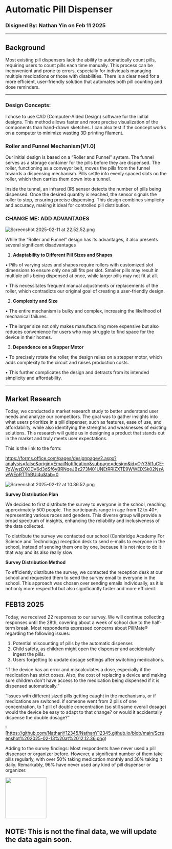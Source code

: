 # Automatic Pill Dispenser

### Disigned By: Nathan Yin on Feb 11 2025

---

## Background

Most existing pill dispensers lack the ability to automatically count pills, requiring users to count pills each time manually. This process can be inconvenient and prone to errors, especially for individuals managing multiple medications or those with disabilities. There is a clear need for a more efficient, user-friendly solution that automates both pill counting and dose reminders.

---

### **Design Concepts:**

I chose to use CAD (Computer-Aided Design) software for the initial designs. This method allows faster and more precise visualization of the components than hand-drawn sketches. I can also test if the concept works on a computer to minimize wasting 3D printing filament.

### **Roller and Funnel Mechanism(V1.0)**

Our initial design is based on a “Roller and Funnel” system. The funnel serves as a storage container for the pills before they are dispensed. The roller, functioning as a conveyor belt, moves the pills from the funnel towards a dispensing mechanism. Pills settle into evenly spaced slots on the roller, which then carries them down into a tunnel.

Inside the tunnel, an infrared (IR) sensor detects the number of pills being dispensed. Once the desired quantity is reached, the sensor signals the roller to stop, ensuring precise dispensing. This design combines simplicity and accuracy, making it ideal for controlled pill distribution.

### CHANGE ME: ADD ADVANTAGES

![Screenshot 2025-02-11 at 22.52.52.png](attachment:51cd10c9-f2c4-4b7b-a6f6-f55130790bb6:Screenshot_2025-02-11_at_22.52.52.png)

While the “Roller and Funnel” design has its advantages, it also presents several significant disadvantages

1.	**Adaptability to Different Pill Sizes and Shapes**

•	Pills of varying sizes and shapes require rollers with customized slot dimensions to ensure only one pill fits per slot. Smaller pills may result in multiple pills being dispensed at once, while larger pills may not fit at all.

•	This necessitates frequent manual adjustments or replacements of the roller, which contradicts our original goal of creating a user-friendly design.

2.	**Complexity and Size**

•	The entire mechanism is bulky and complex, increasing the likelihood of mechanical failures.

•	The larger size not only makes manufacturing more expensive but also reduces convenience for users who may struggle to find space for the device in their homes.

3.	**Dependence on a Stepper Motor**

•	To precisely rotate the roller, the design relies on a stepper motor, which adds complexity to the circuit and raises production costs.

•	This further complicates the design and detracts from its intended simplicity and affordability.

---

## Market Research

Today, we conducted a market research study to better understand user needs and analyze our competitors. The goal was to gather insights into what users prioritize in a pill dispenser, such as features, ease of use, and affordability, while also identifying the strengths and weaknesses of existing solutions. This research will guide us in designing a product that stands out in the market and truly meets user expectations.

This is the link to the form:

 https://forms.office.com/pages/designpagev2.aspx?analysis=false&origin=EmailNotification&subpage=design&id=OjY35I1uCE-7qWwzDXODV6d3dSf6yBRNqeJBz273M01UNEtRRlZXTE9WWElXSk02NzAwWEpRTThBUi4u&tab=0

![Screenshot 2025-02-12 at 10.36.52.png](attachment:5e90eb0e-ecbb-43c3-8bfc-374dc8f74f57:Screenshot_2025-02-12_at_10.36.52.png)

**Survey Distribution Plan**

We decided to first distribute the survey to everyone in the school, reaching approximately 500 people. The participants range in age from 12 to 40+, representing various races and genders. This diverse group will provide a broad spectrum of insights, enhancing the reliability and inclusiveness of the data collected.

To distribute the survey we contacted our school (Cambridge Academy For Science and Technology) reception desk to send e-mails to everyone in the school, instead of sending them one by one, because it is not nice to do it that way and its also really slow

**Survey Distribution Method**

To efficiently distribute the survey, we contacted the reception desk at our school and requested them to send the survey email to everyone in the school. This approach was chosen over sending emails individually, as it is not only more respectful but also significantly faster and more efficient.

## FEB13 2025

Today, we received 22 responses to our survey. We will continue collecting responses until the 28th, covering about a week of school due to the half-term break. Most respondents expressed concerns about PillMate® regarding the following issues:
1.	Potential miscounting of pills by the automatic dispenser.
2.	Child safety, as children might open the dispenser and accidentally ingest the pills.
3.	Users forgetting to update dosage settings after switching medications.

“if the device has an error and miscalculates a dose, especially if the medication has strict doses. Also, the cost of replacing a device and making sure children don't have access to the medication being dispensed if it is dispensed automatically.”

“Issues with different sized pills getting caught in the mechanisms, or if medications are switched. if someone went from 2 pills of one concentration, to 1 pill of double concentration (so still same overall dosage) would the device be easy to adapt to that change? or would it accidentally dispense the double dosage?”

![https://github.com/NathanY12345/NathanY12345.github.io/blob/main/Screenshot%202025-02-13%20at%2012.12.36.png)

Adding to the survey findings: Most respondents have never used a pill dispenser or organizer before. However, a significant number of them take pills regularly, with over 50% taking medication monthly and 30% taking it daily. Remarkably, 96% have never used any kind of pill dispenser or organizer.

<img src="relative/path/in/repository/to/image.svg" width="128"/>

## NOTE: This is not the final data, we will update the data again soon.
